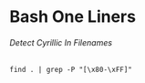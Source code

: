 Bash One Liners
=============

###### Detect Cyrillic In Filenames

```shell
find . | grep -P "[\x80-\xFF]"
```
